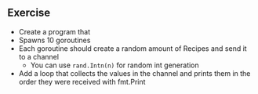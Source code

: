 ## Exercise

- Create a program that 
- Spawns 10 goroutines 
- Each goroutine should create a random amount of Recipes and send it to a channel 
  - You can use `rand.Intn(n)` for random int generation
- Add a loop that collects the values in the channel and prints them in the order they were received with fmt.Print
